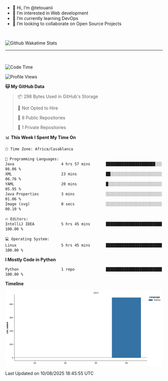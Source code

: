 - 👋 Hi, I’m @tetouanii
- 👀 I’m interested in Web development
- 🌱 I’m currently learning DevOps
- 💞️ I’m looking to collaborate on Open Source Projects

<br/>


![Github Wakatime Stats](https://github-readme-stats.vercel.app/api/wakatime/?username=@walidbosso&layout=compact&&theme=default&link="https://www.github.com/USERNAME/") 

--- 

<br/>


  
<!--START_SECTION:waka-->
![Code Time](http://img.shields.io/badge/Code%20Time-559%20hrs%2034%20mins-blue)

![Profile Views](http://img.shields.io/badge/Profile%20Views-0-blue)

**🐱 My GitHub Data** 

> 📦 298 Bytes Used in GitHub's Storage 
 > 
> 🚫 Not Opted to Hire
 > 
> 📜 8 Public Repositories 
 > 
> 🔑 1 Private Repositories 
 > 
📊 **This Week I Spent My Time On** 

```text
🕑︎ Time Zone: Africa/Casablanca

💬 Programming Languages: 
Java                     4 hrs 57 mins       ██████████████████████░░░   86.06 % 
XML                      23 mins             ██░░░░░░░░░░░░░░░░░░░░░░░   06.76 % 
YAML                     20 mins             █░░░░░░░░░░░░░░░░░░░░░░░░   05.95 % 
Java Properties          3 mins              ░░░░░░░░░░░░░░░░░░░░░░░░░   01.06 % 
Image (svg)              0 secs              ░░░░░░░░░░░░░░░░░░░░░░░░░   00.10 % 

🔥 Editors: 
IntelliJ IDEA            5 hrs 45 mins       █████████████████████████   100.00 % 

💻 Operating System: 
Linux                    5 hrs 45 mins       █████████████████████████   100.00 % 
```

**I Mostly Code in Python** 

```text
Python                   1 repo              █████████████████████████   100.00 % 
```



**Timeline**

![Lines of Code chart](https://raw.githubusercontent.com/tetouanii/tetouanii/main/assets/bar_graph.png)


 Last Updated on 10/08/2025 18:45:55 UTC
<!--END_SECTION:waka-->
